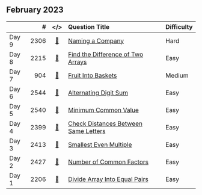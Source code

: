 ## February 2023

||#|</>|Question Title|Difficulty|
|:--|--:|:-:|:--|:--|
|Day 9|2306|[📎](../src/q_2301_2350/q2306.cc)|[Naming a Company](https://leetcode.com/problems/naming-a-company/)|Hard|
|Day 8|2215|[📎](../src/q_2201_2250/q2215.cc)|[Find the Difference of Two Arrays](https://leetcode.com/problems/find-the-difference-of-two-arrays/)|Easy|
|Day 7|904|[📎](../src/q_901_950/q0904.cc)|[Fruit Into Baskets](https://leetcode.com/problems/fruit-into-baskets/)|Medium|
|Day 6|2544|[📎](../src/q_2501_2550/q2544.cc)|[Alternating Digit Sum](https://leetcode.com/problems/alternating-digit-sum/)|Easy|
|Day 5|2540|[📎](../src/q_2501_2550/q2540.cc)|[Minimum Common Value](https://leetcode.com/problems/minimum-common-value/)|Easy|
|Day 4|2399|[📎](../src/q_2351_2400/q2399.cc)|[Check Distances Between Same Letters](https://leetcode.com/problems/check-distances-between-same-letters/)|Easy|
|Day 3|2413|[📎](../src/q_2401_2450/q2413.cc)|[Smallest Even Multiple](https://leetcode.com/problems/smallest-even-multiple/)|Easy|
|Day 2|2427|[📎](../src/q_2401_2450/q2427.cc)|[Number of Common Factors](https://leetcode.com/problems/number-of-common-factors/)|Easy|
|Day 1|2206|[📎](../src/q_2201_2250/q2206.cc)|[Divide Array Into Equal Pairs](https://leetcode.com/problems/divide-array-into-equal-pairs/)|Easy|

